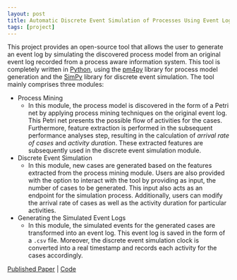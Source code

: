 ```yaml
---
layout: post
title: Automatic Discrete Event Simulation of Processes Using Event Logs
tags: [project]
---
```


This project provides an open-source tool that allows the user to generate an event log by simulating the discovered process model from an original event log recorded from a process aware information system. This tool is completely written in [Python](https://www.python.org/), using the [pm4py](http://pm4py.org/) library for process model generation and the [SimPy](https://pypi.org/project/simpy/) library for discrete event simulation. The tool mainly comprises three modules:
* Process Mining
  - In this module, the process model is discovered in the form of a Petri net by applying process mining techniques on the original event log. This Petri net presents the possible flow of activities for the cases. Furthermore, feature extraction is performed in the subsequent performance analyses step, resulting in the calculation of _arrival rate of cases_ and _activity duration_. These extracted features are subsequently used in the discrete event simulation module.
* Discrete Event Simulation
  - In this module, new cases are generated based on the features extracted from the process mining module. Users are also provided with the option to interact with the tool by providing as input, the number of cases to be generated. This input also acts as an endpoint for the simulation process. Additionally, users can modify the arrival rate of cases as well as the activity duration for particular activities.
 * Generating the Simulated Event Logs
   - In this module, the simulated events for the generated cases are transformed into an event log. This event log is saved in the form of a ```.csv``` file. Moreover, the discrete event simulation clock is converted into a real timestamp and records each activity for the cases accordingly.

<a href="https://arxiv.org/abs/2102.08774">Published Paper</a> |
<a href="https://github.com/faizanzafar40/Automated-Process-Simulation">Code</a>